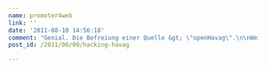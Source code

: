 ```yaml
---
name: promoter4web
link: ''
date: '2011-08-10 14:56:18'
comment: "Genial. Die Befreiung einer Quelle &gt; \"openHavag\".\n\nWeiter so und Gruss."
post_id: /2011/08/09/hacking-havag

---
```



